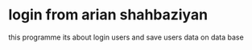 # login from arian shahbaziyan
this programme its about login users and save users data on data base 
